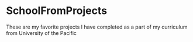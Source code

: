 # SchoolFromProjects
These are my favorite projects I have completed as a part of my curriculum from University of the Pacific
